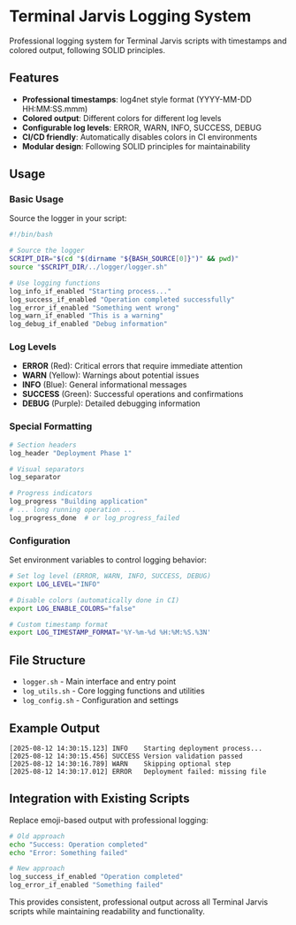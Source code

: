 # Terminal Jarvis Logging System

Professional logging system for Terminal Jarvis scripts with timestamps and colored output, following SOLID principles.

## Features

- **Professional timestamps**: log4net style format (YYYY-MM-DD HH:MM:SS.mmm)
- **Colored output**: Different colors for different log levels
- **Configurable log levels**: ERROR, WARN, INFO, SUCCESS, DEBUG
- **CI/CD friendly**: Automatically disables colors in CI environments
- **Modular design**: Following SOLID principles for maintainability

## Usage

### Basic Usage

Source the logger in your script:

```bash
#!/bin/bash

# Source the logger
SCRIPT_DIR="$(cd "$(dirname "${BASH_SOURCE[0]}")" && pwd)"
source "$SCRIPT_DIR/../logger/logger.sh"

# Use logging functions
log_info_if_enabled "Starting process..."
log_success_if_enabled "Operation completed successfully"
log_error_if_enabled "Something went wrong"
log_warn_if_enabled "This is a warning"
log_debug_if_enabled "Debug information"
```

### Log Levels

- **ERROR** (Red): Critical errors that require immediate attention
- **WARN** (Yellow): Warnings about potential issues  
- **INFO** (Blue): General informational messages
- **SUCCESS** (Green): Successful operations and confirmations
- **DEBUG** (Purple): Detailed debugging information

### Special Formatting

```bash
# Section headers
log_header "Deployment Phase 1"

# Visual separators
log_separator

# Progress indicators
log_progress "Building application"
# ... long running operation ...
log_progress_done  # or log_progress_failed
```

### Configuration

Set environment variables to control logging behavior:

```bash
# Set log level (ERROR, WARN, INFO, SUCCESS, DEBUG)
export LOG_LEVEL="INFO"

# Disable colors (automatically done in CI)
export LOG_ENABLE_COLORS="false"

# Custom timestamp format
export LOG_TIMESTAMP_FORMAT='%Y-%m-%d %H:%M:%S.%3N'
```

## File Structure

- `logger.sh` - Main interface and entry point
- `log_utils.sh` - Core logging functions and utilities
- `log_config.sh` - Configuration and settings

## Example Output

```
[2025-08-12 14:30:15.123] INFO    Starting deployment process...
[2025-08-12 14:30:15.456] SUCCESS Version validation passed
[2025-08-12 14:30:16.789] WARN    Skipping optional step
[2025-08-12 14:30:17.012] ERROR   Deployment failed: missing file
```

## Integration with Existing Scripts

Replace emoji-based output with professional logging:

```bash
# Old approach
echo "Success: Operation completed"
echo "Error: Something failed"

# New approach  
log_success_if_enabled "Operation completed"
log_error_if_enabled "Something failed"
```

This provides consistent, professional output across all Terminal Jarvis scripts while maintaining readability and functionality.
